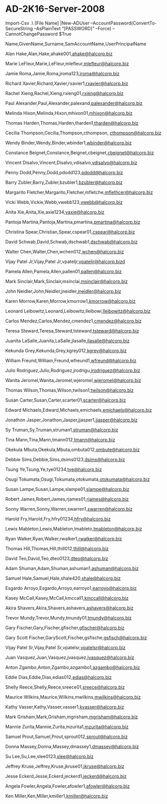 # AD-2K16-Server-2008
Import-Csv .\ [File Name] |New-ADUser –AccountPassword(ConvertTo-SecureString –AsPlainText “[PASSWORD]” –Force) –CannotChangePassword $True

Name,GivenName,Surname,SamAccountName,UserPrincipalName

Alan Hake,Alan,Hake,ahake001,ahake@halcorp.biz

Marie LeFleur,Marie,LeFleur,mlefleur,mlefleur@halcorp.biz

Jamie Roma,Jamie,Roma,jroma123,jroma@halcorp.biz

Richard Xavier,Richard,Xavier,rxavier1,rxavier@halcorp.biz

Rachel Xieng,Rachel,Xieng,rxieng01,rxieng@halcorp.biz

Paul Alexander,Paul,Alexander,palexand,palexander@halcorp.biz

Melinda Hixon,Melinda,Hixon,mhixon01,mhixon@halcorp.biz 

Thomas Harden,Thomas,Harden,tharden1,tharden@halcorp.biz

Cecilia Thompson,Cecilia,Thompson,cthompson, cthompson@halcorp.biz

Wendy Binder,Wendy,Binder,wbinder1,wbinder@halcorp.biz

Constance Beignet,Constance,Beignet,cbeignet,cbeignet@halcorp.biz

Vincent Disalvo,Vincent,Disalvo,vdisalvo,vdisalvo@halcorp.biz

Penny Dodd,Penny,Dodd,pdodd123,pdodd@halcorp.biz

Barry Zubler,Barry,Zubler,bzubler1,bzubler@halcorp.biz

Margarito Fletcher,Margarito,Fletcher,mfletche,mflethcer@halcorp.biz

Vicki Webb,Vickie,Webb,vwebb123,vwebb@halcorp.biz

Anita Xie,Anita,Xie,axie1234,vaxie@halcorp.biz

Pantoja Martina,Pantoja,Martina,pmartina,pmartina@halcorp.biz

Christina Spear,Christian,Spear,cspear01,cspear@halcorp.biz

David Schwab,David,Schwab,dschwab1,dschwab@halcorp.biz

Walter Chen,Walter,Chen,wchen012,wchen@halcorp.biz

Vijay Patel Jr,Vijay,Patel Jr,vpateljr,vpateljr@halcorp.bizd

Pamela Allen,Pamela,Allen,pallen01,pallen@halcorp.biz

Mark Sinclair,Mark,Sinclair,msinclai,msinclair@halcorp.biz

John Neidler,John,Neidler,jneidler,jneidler@halcorp.biz

Karen Morrow,Karen,Morrow,kmorrow1,kmorrow@halcorp.biz

Leonard Leibowitz,Leonard,Leibowitz,lleibowi,lleibowitz@halcorp.biz

Carlos Mendez,Carlos,Mendez,cmendez1,cmendez@halcorp.biz

Teresa Steward,Teresa,Steward,tsteward,tsteward@halcorp.biz

Juanita LaSalle,Juanita,LaSalle,jlasalle,jlasalle@halcorp.biz

Kekunda Grey,Kekunda,Grey,kgrey012,kgrey@halcorp.biz

William Freund,William,Freund,wfreund1,wfreund@halcorp.biz

Julio Rodriguez,Julio,Rodriguez,jrodrigu,jrodriguez@halcorp.biz

Wanita Jeromel,Wanita,Jeromel,wjeromel,wjeromel@halcorp.biz

Thomas Wilson,Thomas,Wilson,twilson1,twilson@halcorp.biz

Susan Carter,Susan,Carter,scarter01,scarter@halcorp.biz

Edward Michaels,Edward,Michaels,emichaels,emichaels@halcorp.biz

Jonathon Jasper,Jonathon,Jasper,jjasper1,jjasper@halcorp.biz

Sy Truman,Sy,Truman,struman1,struman@halcorp.biz

Tina Mann,Tina,Mann,tmann012,tmann@halcorp.biz

Okekula Mbuta,Okekula,Mbuta,ombuta012,ombute@halcorp.biz

Debbie Sims,Debbie,Sims,dsims0123,dsims@halcorp.biz

Tsung Ye,Tsung,Ye,tye01234,tye@halcorp.biz

Osugi Tokumata,Osugi,Tokumata,otokumata,otokumata@halcorp.biz

Susan Lampe,Susan,Lampe,slampe01,slampe@halcorp.biz

Robert James,Robert,James,rjames01,rjames@halcorp.biz

Sonny Warren,Sonny,Warren,swarren1,swarren@halcorp.biz

Harold Fry,Harold,Fry,hfry01234,hfry@halcorp.biz

Lewis Mableton,Lewis,Mableton,lmableto,lmableton@halcorp.biz

Ryan Walker,Ryan,Walker,rwalker1,rwalker@halcorp.biz

Thomas Hill,Thomas,Hill,thill012,thill@halcorp.biz

David Teo,David,Teo,dteo0123,dteo@halcorp.biz

Adam Shuman,Adam,Shuman,ashuman1,ashuman@halcorp.biz

Samuel Hale,Samuel,Hale,shale420,shale@halcorp.biz

Esgardo Arroyo,Esgardo,Arroyo,earroyo1,earroyo@halcorp.biz

Kasey McCall,Kasey,McCall,kmccall1,kmccall@halcorp.biz

Akira Shavers,Akira,Shavers,ashavers,ashavers@halcorp.biz

Trevor Mundy,Trevor,Mundy,tmundy01,tmundy@halcorp.biz

Gary Fischer,Gary,Fischer,gfischer,gfischer@halcorp.biz

Gary Scott Fischer,GaryScott,Fischer,gsfische,gsfisch@halcorp.biz

Vijay Patel Sr,Vijay,Patel Sr,vpatelsr,vpatelsr@halcorp.biz

Juan Vasquez,Juan,Vasquez,jvasquez,jvasquez@halcorp.biz

Anton Zgambo,Anton,Zgambo,azgambo1,azgambo@halcorp.biz

Eddie Dias,Eddie,Dias,edias012,edias@halcorp.biz

Shelly Reece,Shelly,Reece,sreece01,sreece@halcorp.biz

Maurice Wilkins,Maurice,Wilkins,mwilkins,mwilkins@halcorp.biz

Kathy Vasser,Kathy,Vasser,vasser1,kvasser@halcorp.biz

Mark Grisham,Mark,Grisham,mgrisham,mgrisham@halcorp.biz

Mannie Zurita,Mannie,Zurita,mzurita1,mzurita@halcorp.biz

Samuel Prout,Samuel,Prout,sprout012,sprout@halcorp.biz

Donna Massey,Donna,Massey,dmassey1,dmassey@halcorp.biz

Su Lee,Su,Lee,slee0123,slee@halcorp.biz

Jeffrey Kruse,Jeffrey,Kruse,jkruse01,jkruse@halcorp.biz

Jesse Eckerd,Jesse,Eckerd,jeckerd1,jeckerd@halcorp.biz

Angela Fowler,Angela,Fowler,afowler1,afowler@halcorp.biz

Ken Miller,Ken,Miller,kmiller1,kmiller@halcorp.biz
